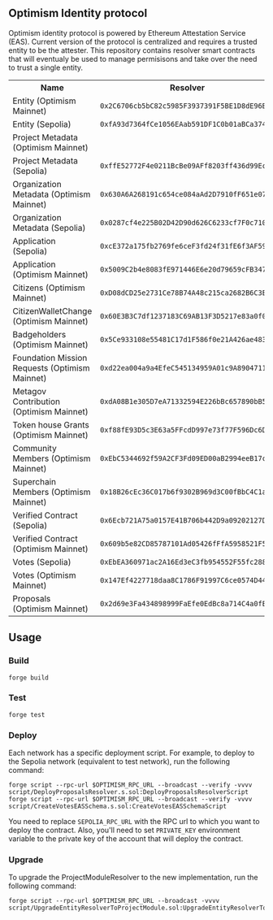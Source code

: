 ## Optimism Identity protocol

Optimism identity protocol is powered by Ethereum Attestation Service (EAS). Current version of the protocol is centralized and requires a trusted entity to be the attester. This repository contains resolver smart contracts that will eventualy be used to manage permisisons and take over the need to trust a single entity.

<table>
<tr>
<th>Name</th>
<th>Resolver</th>
<th>Proxy Admin</th>
<th>Schema</th>
</tr>
<tr>
<td>Entity (Optimism Mainnet)</td>
<td><code>0x2C6706cb5bC82c5985F3937391F5BE1D8dE96B12</code></td>
<td><code>0x821f75Cb1D4B3044cB4443dA9fFF6Bee4E7bc5B5</code></td>
<td><code>0xff0b916851c1c5507406cfcaa60e5d549c91b7f642eb74e33b88143cae4b47d0</code></td>
</tr>
<tr>
<td>Entity (Sepolia)</td>
<td><code>0xfA93d7364fCe1056EAab591DF1C0b01aBCa37461</code></td>
<td><code>0xaDAAca76f4825F1b7241E05A0657Daec4EcFfe39</code></td>
<td><code>0x5eefb359bc596699202474fd99e92172d1b788aa34280f385c498875d1bfb424</code></td>
</tr>
<tr>
<td>Project Metadata (Optimism Mainnet)</rd>
<td><code></code></td>
<td><code></code></td>
<td><code></code></td>
</tr>
<tr>
<td>Project Metadata (Sepolia)</td>
<td><code>0xffE52772F4e0211BcBe09AFf8203ff436d99Ec33</code></td>
<td><code>0xfd6C253B006067fA4EF06193533692565D37720f</code></td>
<td><code>0xdf77b4de78b53f66dcb8281af6dc69720ee75e196756473440660489cf9d933d</code></td>
</tr>
<tr>
<td>Organization Metadata (Optimism Mainnet)</rd>
<td><code>0x630A6A268191c654ce084aAd2D7910fF651e0797</code></td>
<td><code>0xd07C24D3DaaA016026E7b653557f4F5793dEf9bA</code></td>
<td><code>0xc2b376d1a140287b1fa1519747baae1317cf37e0d27289b86f85aa7cebfd649f</code></td>
</tr>
<tr>
<td>Organization Metadata (Sepolia)</td>
<td><code>0x0287cf4e225B02D42D90d626C6233cf7F0c7103d</code></td>
<td><code>0xDdD8B952aE933584F3caEBfFCDB2D5Fffdf86235</code></td>
<td><code>0xbd0cb2ac29e9cb6d07036a9df5800109442dc7209ca17f00af1d5d76804ad999</code></td>
</tr>
<tr>
<td>Application (Sepolia)</td>
<td><code>0xcE372a175fb2769fe6ceF3fd24f31fE6f3AF59cc</code></td>
<td><code>0x88e3264Deae3536f66e9157058C4574eA71c7643</code></td>
<td><code>0x45323e3bd4d0931becfbdc26c8ca36173108abc9478dcc40475dacb7c34cfa3d</code></td>
</tr>
<tr>
<td>Application (Optimism Mainnet)</td>
<td><code>0x5009C2b4e8083fE971446E6e20d79659cFB347BF</code></td>
<td><code>0x25c2b570A93BcA72516aa48768EF18010DB42ac2</code></td>
<td><code>0x2169b74bfcb5d10a6616bbc8931dc1c56f8d1c305319a9eeca77623a991d4b80</code></td>
</tr>
<tr>
<td>Citizens (Optimism Mainnet)</td>
<td><code>0xD08dCD25e2731Ce78B74A48c215ca2682B6C3EeA</code></td>
<td><code>0xa6722f13874C3CE97b4EDF6fc956bB44b656ADdA</code></td>
<td><code>0xc35634c4ca8a54dce0a2af61a9a9a5a3067398cb3916b133238c4f6ba721bc8a</code></td>
</tr>
<td>CitizenWalletChange (Optimism Mainnet)</td>
<td><code>0x60E3B3C7df1237183C69AB13F3D5217e83a0f076</code></td>
<td><code>0x57f2269d4B27dDBeFC3f36C11F984A8675512ED0</code></td>
<td><code>0xa55599e411f0eb310d47357e7d6064b09023e1d6f8bcb5504c051572a37db5f7</code></td>
</tr>
<tr>
<td>Badgeholders (Optimism Mainnet)</td>
<td><code>0x5Ce933108e55481C17d1F586f0e21A426ae483b6</code></td>
<td><code>0x2f08A08f788510c0Ba5482158caCa02Ca3de9FD7</code></td>
<td><code></code></td>
</tr>
<tr>
<td>Foundation Mission Requests (Optimism Mainnet)</td>
<td><code>0xd22ea004a9a4EfeC545134959A01c9A890471145</code></td>
<td><code>0xB48cC46e8fA1b48B526e4c76c96013AEF8C1af88</code></td>
<td><code></code></td>
</tr>
<tr>
<td>Metagov Contribution (Optimism Mainnet)</td>
<td><code>0xdA08B1e305D7eA71332594E226bBc657890bB518</code></td>
<td><code>0x5787a988a4F029629CAB73761c84A19e1fe9a68B</code></td>
<td><code></code></td>
</tr>
<tr>
<td>Token house Grants (Optimism Mainnet)</td>
<td><code>0xf88fE93D5c3E63a5FFcdD997e73f77F596Dc6D1f</code></td>
<td><code>0xA6f56f6740DdE043d74e42e8BefDe9Abf42e3e03</code></td>
<td><code></code></td>
</tr>
<tr>
<td>Community Members (Optimism Mainnet)</td>
<td><code>0xEbC5344692f59A2CF3Fd09ED00aB2994eeB17c2e</code></td>
<td><code>0x2372358a7a883Eb66d2618A0c6B072A2b9BaA2f0</code></td>
<td><code></code></td>
</tr>
<tr>
<td>Superchain Members (Optimism Mainnet)</td>
<td><code>0x18B26cEc36C017b6f9302B969d3C00fBbC4C1a47</code></td>
<td><code>0x7E25d28f80A9629F6997499825027f0376DB6294</code></td>
<td><code></code></td>
</tr>
<tr>
<td>Verified Contract (Sepolia)</td>
<td><code>0x6Ecb721A75a0157E41B706b442D9a09202127D37</code></td>
<td><code>0x621178d144d2f9b4A062C8fBDf68F67FE39DeBd0</code></td>
<td><code>0xb4c6ea838744caa6f0bfce726c0223cffefb94d98e5690f818cf0e2800e7a8f2</code></td>
</tr>
<tr>
<td>Verified Contract (Optimism Mainnet)</td>
<td><code>0x609b5e82CD85787101Ad05426fFfA5958521F5c5</code></td>
<td><code>0xC62913d3c526baa0e20bac67BAf9E383137CDAE2</code></td>
<td><code>0x5560b68760b2ec5a727e6a66e1f9754c307384fe7624ae4e0138c530db14a70b</code></td>
</tr>
<tr>
<td>Votes (Sepolia)</td>
<td><code>0xEbEA360971ac2A16Ed3eC3fb954552F55fc288C6</code></td>
<td><code>0x02d2B337D37C4949BA27F349a436cce55C3a9944</code></td>
<td><code>0x6b6f133272adcd61abbbf70761914caed1448061059a7fc7464c9d2e24b4159e</code></td>
</tr>
<td>Votes (Optimism Mainnet)</td>
<td><code>0x147Ef4227718daa8C1786F91997C6ce0574D44aD</code></td>
<td><code>0xB2F02731c2bf667d1a172856fa7d8827c1eAa05a</code></td>
<td><code>0xc113116804c90320b3d059ff8eed8b7171e3475f404f65828bbbe260dce15a99</code></td>
</tr>
<tr>
<td>Proposals (Optimism Mainnet)</td>
<td><code>0x2d69e3Fa434898999FaEfe0EdBc8a714C4a0fE0F</code></td>
<td><code>0xA1ff060e02370F0Be0FB1A5133EbdC0e7747b4D9</code></td>
<td><code>0xff0b916851c1c5507406cfcaa60e5d549c91b7f642eb74e33b88143cae4b47d0</code></td>
</tr>
</table>

## Usage

### Build

```shell
forge build
```

### Test

```shell
forge test
```

### Deploy

Each network has a specific deployment script. For example, to deploy to the Sepolia network (equivalent to test network), run the following command:

```shell
forge script --rpc-url $OPTIMISM_RPC_URL --broadcast --verify -vvvv script/DeployProposalsResolver.s.sol:DeployProposalsResolverScript
forge script --rpc-url $OPTIMISM_RPC_URL --broadcast --verify -vvvv script/CreateVotesEASSchema.s.sol:CreateVotesEASSchemaScript
```

You need to replace `SEPOLIA_RPC_URL` with the RPC url to which you want to deploy the contract.
Also, you'll need to set `PRIVATE_KEY` environment variable to the private key of the account that will deploy the contract.

### Upgrade

To upgrade the ProjectModuleResolver to the new implementation, run the following command:

```shell
forge script --rpc-url $OPTIMISM_RPC_URL --broadcast -vvvv script/UpgradeEntityResolverToProjectModule.sol:UpgradeEntityResolverToProjectModuleScript
```
